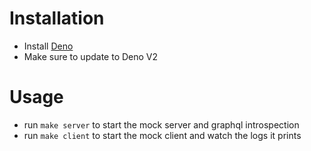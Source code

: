 # Installation

- Install [Deno](https://deno.com/)
- Make sure to update to Deno V2

# Usage

- run `make server` to start the mock server and graphql introspection
- run `make client` to start the mock client and watch the logs it prints
